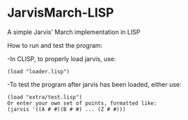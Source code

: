 JarvisMarch-LISP
================

A simple Jarvis' March implementation in LISP

How to run and test the program:

-In CLISP, to properly load jarvis, use:

	(load "loader.lisp")
	
-To test the program after jarvis has been loaded, either use:

	(load "extra/test.lisp")
	Or enter your own set of points, formatted like:
	(jarvis '((A # #)(B # #) ... (Z # #)))
